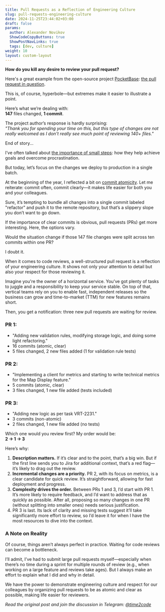 ```yaml
---
title: Pull Requests as a Reflection of Engineering Culture  
slug: pull-requests-engineering-culture                 
date: 2024-11-25T23:44:02+03:00
draft: false                                  
params:
  author: Alexander Novikov                  
  ShowCodeCopyButtons: true
  ShowPostNavLinks: true
  tags: [dev, culture]
weight: 10
layout: custom-layout
---
```


**How do you kill any desire to review your pull request?** 

Here's a great example from the open-source project [PocketBase](https://github.com/pocketbase): [the pull request in question](https://github.com/pocketbase/pocketbase/pull/4158).  

This is, of course, hyperbole—but extremes make it easier to illustrate a point.

Here’s what we’re dealing with:  
**147** files changed, **1 commit**.

The project author’s response is hardly surprising:  
*"Thank you for spending your time on this, but this type of changes are not really welcomed as I don't really see much point of reviewing 140+ files."*

End of story...

I’ve often talked about [the importance of small steps](https://t.me/time2code/301): how they help achieve goals and overcome procrastination.

But today, let’s focus on the changes we deploy to production in a single batch.

At the beginning of the year, I reflected a bit on [commit atomicity](https://github.com/novikov-ai/tdd-based-app/tree/main/docs/step_by_step#%D0%B2%D1%8B%D0%B2%D0%BE%D0%B4%D1%8B). Let me reiterate: commit often, commit clearly—it makes life easier for both you and your colleagues.

Sure, it’s tempting to bundle all changes into a single commit labeled "refactor" and push it to the remote repository, but that’s a slippery slope you don’t want to go down.

If the importance of clear commits is obvious, pull requests (PRs) get more interesting. Here, the options vary.

Would the situation change if those 147 file changes were split across ten commits within one PR? 
 
I doubt it.

When it comes to code reviews, a well-structured pull request is a reflection of your engineering culture. It shows not only your attention to detail but also your respect for those reviewing it.

Imagine you're the owner of a horizontal service. You’ve got plenty of tasks to juggle and a responsibility to keep your service stable. On top of that, vertical teams rely on you to enable fast, independent releases so the business can grow and time-to-market (TTM) for new features remains short.

Then, you get a notification: three new pull requests are waiting for review.

### PR 1:
- "Adding new validation rules, modifying storage logic, and doing some light refactoring."  
- 16 commits (atomic, clear)  
- 5 files changed, 2 new files added (1 for validation rule tests)  

### PR 2:
- "Implementing a client for metrics and starting to write technical metrics for the Map Display feature."
- 5 commits (atomic, clear)  
- 3 files changed, 1 new file added (tests included)  

### PR 3:
- "Adding new logic as per task VRT-2231."  
- 3 commits (non-atomic)  
- 2 files changed, 1 new file added (no tests)  

Which one would you review first? My order would be:  
**2 → 1 → 3**

Here’s why:

1. **Description matters.** If it’s clear and to the point, that’s a big win. But if the first line sends you to Jira for additional context, that’s a red flag—it’s likely to drag out the review.  
2. **Incremental changes are a priority.** PR 2, with its focus on metrics, is a clear candidate for quick review. It’s straightforward, allowing for fast deployment and progress.  
3. **Complexity drives the order.** Between PRs 1 and 3, I’d start with PR 1. It’s more likely to require feedback, and I’d want to address that as quickly as possible. After all, proposing so many changes in one PR (without splitting into smaller ones) needs serious justification.  
4. PR 3 is last. Its lack of clarity and missing tests suggest it’ll take significantly more effort to review, so I’d leave it for when I have the most resources to dive into the context.

### A Note on Reality

Of course, things aren’t always perfect in practice. Waiting for code reviews can become a bottleneck.  

I’ll admit, I’ve had to submit large pull requests myself—especially when there’s no time during a sprint for multiple rounds of review (e.g., when working on a large feature and reviews take ages). But I always make an effort to explain what I did and why in detail.  

We have the power to demonstrate engineering culture and respect for our colleagues by organizing pull requests to be as atomic and clear as possible, making life easier for reviewers.


*Read the original post and join the discussion in Telegram: [@time2code](https://t.me/time2code/322)*